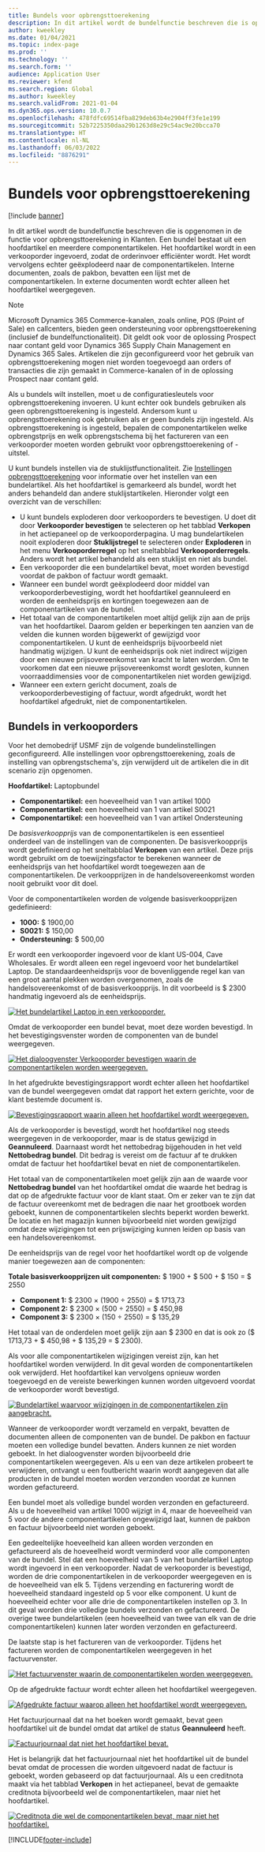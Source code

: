 ```yaml
---
title: Bundels voor opbrengsttoerekening
description: In dit artikel wordt de bundelfunctie beschreven die is opgenomen in de functie voor opbrengsttoerekening in Klanten. Een bundel bestaat uit een hoofdartikel en meerdere componentartikelen.
author: kweekley
ms.date: 01/04/2021
ms.topic: index-page
ms.prod: ''
ms.technology: ''
ms.search.form: ''
audience: Application User
ms.reviewer: kfend
ms.search.region: Global
ms.author: kweekley
ms.search.validFrom: 2021-01-04
ms.dyn365.ops.version: 10.0.7
ms.openlocfilehash: 478fdfc69514fba829deb63b4e2904ff3fe1e199
ms.sourcegitcommit: 52b7225350daa29b1263d8e29c54ac9e20bcca70
ms.translationtype: HT
ms.contentlocale: nl-NL
ms.lasthandoff: 06/03/2022
ms.locfileid: "8876291"
---
```

# <a name="revenue-recognition-bundles"></a>Bundels voor opbrengsttoerekening

[!include [banner](../includes/banner.md)]

In dit artikel wordt de bundelfunctie beschreven die is opgenomen in de functie voor opbrengsttoerekening in Klanten. Een bundel bestaat uit een hoofdartikel en meerdere componentartikelen. Het hoofdartikel wordt in een verkooporder ingevoerd, zodat de orderinvoer efficiënter wordt. Het wordt vervolgens echter geëxplodeerd naar de componentartikelen. Interne documenten, zoals de pakbon, bevatten een lijst met de componentartikelen. In externe documenten wordt echter alleen het hoofdartikel weergegeven.

> [!NOTE]
> Microsoft Dynamics 365 Commerce-kanalen, zoals online, POS (Point of Sale) en callcenters, bieden geen ondersteuning voor opbrengsttoerekening (inclusief de bundelfunctionaliteit). Dit geldt ook voor de oplossing Prospect naar contant geld voor Dynamics 365 Supply Chain Management en Dynamics 365 Sales. Artikelen die zijn geconfigureerd voor het gebruik van opbrengsttoerekening mogen niet worden toegevoegd aan orders of transacties die zijn gemaakt in Commerce-kanalen of in de oplossing Prospect naar contant geld.

Als u bundels wilt instellen, moet u de configuratiesleutels voor opbrengsttoerekening invoeren. U kunt echter ook bundels gebruiken als geen opbrengsttoerekening is ingesteld. Andersom kunt u opbrengsttoerekening ook gebruiken als er geen bundels zijn ingesteld. Als opbrengsttoerekening is ingesteld, bepalen de componentartikelen welke opbrengstprijs en welk opbrengstschema bij het factureren van een verkooporder moeten worden gebruikt voor opbrengsttoerekening of -uitstel.

U kunt bundels instellen via de stuklijstfunctionaliteit. Zie [Instellingen opbrengsttoerekening](revenue-recognition-setup.md) voor informatie over het instellen van een bundelartikel. Als het hoofdartikel is gemarkeerd als bundel, wordt het anders behandeld dan andere stuklijstartikelen. Hieronder volgt een overzicht van de verschillen:

- U kunt bundels exploderen door verkooporders te bevestigen. U doet dit door **Verkooporder bevestigen** te selecteren op het tabblad **Verkopen** in het actiepaneel op de verkooporderpagina. U mag bundelartikelen nooit exploderen door **Stuklijstregel** te selecteren onder **Exploderen** in het menu **Verkooporderregel** op het sneltabblad **Verkooporderregels**. Anders wordt het artikel behandeld als een stuklijst en niet als bundel.
- Een verkooporder die een bundelartikel bevat, moet worden bevestigd voordat de pakbon of factuur wordt gemaakt.
- Wanneer een bundel wordt geëxplodeerd door middel van verkooporderbevestiging, wordt het hoofdartikel geannuleerd en worden de eenheidsprijs en kortingen toegewezen aan de componentartikelen van de bundel.
- Het totaal van de componentartikelen moet altijd gelijk zijn aan de prijs van het hoofdartikel. Daarom gelden er beperkingen ten aanzien van de velden die kunnen worden bijgewerkt of gewijzigd voor componentartikelen. U kunt de eenheidsprijs bijvoorbeeld niet handmatig wijzigen. U kunt de eenheidsprijs ook niet indirect wijzigen door een nieuwe prijsovereenkomst van kracht te laten worden. Om te voorkomen dat een nieuwe prijsovereenkomst wordt gesloten, kunnen voorraaddimensies voor de componentartikelen niet worden gewijzigd.
- Wanneer een extern gericht document, zoals de verkooporderbevestiging of factuur, wordt afgedrukt, wordt het hoofdartikel afgedrukt, niet de componentartikelen.

## <a name="bundles-on-sales-orders"></a>Bundels in verkooporders

Voor het demobedrijf USMF zijn de volgende bundelinstellingen geconfigureerd. Alle instellingen voor opbrengsttoerekening, zoals de instelling van opbrengstschema's, zijn verwijderd uit de artikelen die in dit scenario zijn opgenomen.

**Hoofdartikel:** Laptopbundel

- **Componentartikel:** een hoeveelheid van 1 van artikel 1000
- **Componentartikel:** een hoeveelheid van 1 van artikel S0021
- **Componentartikel:** een hoeveelheid van 1 van artikel Ondersteuning

De *basisverkoopprijs* van de componentartikelen is een essentieel onderdeel van de instellingen van de componenten. De basisverkoopprijs wordt gedefinieerd op het sneltabblad **Verkopen** van een artikel. Deze prijs wordt gebruikt om de toewijzingsfactor te berekenen wanneer de eenheidsprijs van het hoofdartikel wordt toegewezen aan de componentartikelen. De verkoopprijzen in de handelsovereenkomst worden nooit gebruikt voor dit doel.

Voor de componentartikelen worden de volgende basisverkoopprijzen gedefinieerd:

- **1000:** $ 1900,00
- **S0021:** $ 150,00
- **Ondersteuning:** $ 500,00

Er wordt een verkooporder ingevoerd voor de klant US-004, Cave Wholesales. Er wordt alleen een regel ingevoerd voor het bundelartikel Laptop. De standaardeenheidsprijs voor de bovenliggende regel kan van een groot aantal plekken worden overgenomen, zoals de handelsovereenkomst of de basisverkoopprijs. In dit voorbeeld is $ 2300 handmatig ingevoerd als de eenheidsprijs.

[![Het bundelartikel Laptop in een verkooporder.](./media/bundle-01.png)](./media/bundle-01.png)

Omdat de verkooporder een bundel bevat, moet deze worden bevestigd. In het bevestigingsvenster worden de componenten van de bundel weergegeven.

[![Het dialoogvenster Verkooporder bevestigen waarin de componentartikelen worden weergegeven.](./media/bundle-02.png)](./media/bundle-02.png)

In het afgedrukte bevestigingsrapport wordt echter alleen het hoofdartikel van de bundel weergegeven omdat dat rapport het extern gerichte, voor de klant bestemde document is.

[![Bevestigingsrapport waarin alleen het hoofdartikel wordt weergegeven.](./media/bundle-03.png)](./media/bundle-03.png)

Als de verkooporder is bevestigd, wordt het hoofdartikel nog steeds weergegeven in de verkooporder, maar is de status gewijzigd in **Geannuleerd**. Daarnaast wordt het nettobedrag bijgehouden in het veld **Nettobedrag bundel**. Dit bedrag is vereist om de factuur af te drukken omdat de factuur het hoofdartikel bevat en niet de componentartikelen.

Het totaal van de componentartikelen moet gelijk zijn aan de waarde voor **Nettobedrag bundel** van het hoofdartikel omdat die waarde het bedrag is dat op de afgedrukte factuur voor de klant staat. Om er zeker van te zijn dat de factuur overeenkomt met de bedragen die naar het grootboek worden geboekt, kunnen de componentartikelen slechts beperkt worden bewerkt. De locatie en het magazijn kunnen bijvoorbeeld niet worden gewijzigd omdat deze wijzigingen tot een prijswijziging kunnen leiden op basis van een handelsovereenkomst.

De eenheidsprijs van de regel voor het hoofdartikel wordt op de volgende manier toegewezen aan de componenten:

**Totale basisverkoopprijzen uit componenten:** $ 1900 + $ 500 + $ 150 = $ 2550

- **Component 1:** $ 2300 × (1900 ÷ 2550) = $ 1713,73
- **Component 2:** $ 2300 × (500 ÷ 2550) = $ 450,98
- **Component 3:** $ 2300 × (150 ÷ 2550) = $ 135,29

Het totaal van de onderdelen moet gelijk zijn aan $ 2300 en dat is ook zo ($ 1713,73 + $ 450,98 + $ 135,29 = $ 2300).

Als voor alle componentartikelen wijzigingen vereist zijn, kan het hoofdartikel worden verwijderd. In dit geval worden de componentartikelen ook verwijderd. Het hoofdartikel kan vervolgens opnieuw worden toegevoegd en de vereiste bewerkingen kunnen worden uitgevoerd voordat de verkooporder wordt bevestigd.

[![Bundelartikel waarvoor wijzigingen in de componentartikelen zijn aangebracht.](./media/bundle-04.png)](./media/bundle-04.png)

Wanneer de verkooporder wordt verzameld en verpakt, bevatten de documenten alleen de componenten van de bundel. De pakbon en factuur moeten een volledige bundel bevatten. Anders kunnen ze niet worden geboekt. In het dialoogvenster worden bijvoorbeeld drie componentartikelen weergegeven. Als u een van deze artikelen probeert te verwijderen, ontvangt u een foutbericht waarin wordt aangegeven dat alle producten in de bundel moeten worden verzonden voordat ze kunnen worden gefactureerd.

Een bundel moet als volledige bundel worden verzonden en gefactureerd. Als u de hoeveelheid van artikel 1000 wijzigt in 4, maar de hoeveelheid van 5 voor de andere componentartikelen ongewijzigd laat, kunnen de pakbon en factuur bijvoorbeeld niet worden geboekt.

Een gedeeltelijke hoeveelheid kan alleen worden verzonden en gefactureerd als de hoeveelheid wordt verminderd voor alle componenten van de bundel. Stel dat een hoeveelheid van 5 van het bundelartikel Laptop wordt ingevoerd in een verkooporder. Nadat de verkooporder is bevestigd, worden de drie componentartikelen in de verkooporder weergegeven en is de hoeveelheid van elk 5. Tijdens verzending en facturering wordt de hoeveelheid standaard ingesteld op 5 voor elke component. U kunt de hoeveelheid echter voor alle drie de componentartikelen instellen op 3. In dit geval worden drie volledige bundels verzonden en gefactureerd. De overige twee bundelartikelen (een hoeveelheid van twee van elk van de drie componentartikelen) kunnen later worden verzonden en gefactureerd.

De laatste stap is het factureren van de verkooporder. Tijdens het factureren worden de componentartikelen weergegeven in het factuurvenster.

[![Het factuurvenster waarin de componentartikelen worden weergegeven.](./media/bundle-06.png)](./media/bundle-06.png)

Op de afgedrukte factuur wordt echter alleen het hoofdartikel weergegeven.
 
[![Afgedrukte factuur waarop alleen het hoofdartikel wordt weergegeven.](./media/bundle-07.png)](./media/bundle-07.png)

Het factuurjournaal dat na het boeken wordt gemaakt, bevat geen hoofdartikel uit de bundel omdat dat artikel de status **Geannuleerd** heeft.

[![Factuurjournaal dat niet het hoofdartikel bevat.](./media/bundle-08.png)](./media/bundle-08.png)

Het is belangrijk dat het factuurjournaal niet het hoofdartikel uit de bundel bevat omdat de processen die worden uitgevoerd nadat de factuur is geboekt, worden gebaseerd op dat factuurjournaal. Als u een creditnota maakt via het tabblad **Verkopen** in het actiepaneel, bevat de gemaakte creditnota bijvoorbeeld wel de componentartikelen, maar niet het hoofdartikel.

[![Creditnota die wel de componentartikelen bevat, maar niet het hoofdartikel.](./media/bundle-09.png)](./media/bundle-09.png)


[!INCLUDE[footer-include](../../includes/footer-banner.md)]
